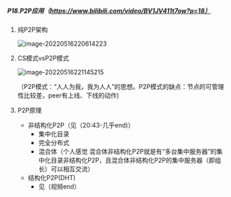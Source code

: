 ##### P18.P2P应用（https://www.bilibili.com/video/BV1JV411t7ow?p=18）

1. 纯P2P架构

   ![image-20220516220614223](http://1.15.139.112:5000/static/typoraFigureBed/image-20220516220614223.png)

2. CS模式vsP2P模式

   ![image-20220516221145215](http://1.15.139.112:5000/static/typoraFigureBed/image-20220516221145215.png)

   （P2P模式：“人人为我，我为人人”的思想。P2P模式的缺点：节点的可管理性比较差，peer有上线、下线的动作)

3. P2P原理

   - 非结构化P2P（见（20:43-几乎end)）
     - 集中化目录
     - 完全分布式
     - 混合体（个人感觉 混合体非结构化P2P就是有“多台集中服务器”的集中化目录非结构化P2P，且混合体非结构化P2P的集中服务器（即组长）可以相互交流）
   - 结构化P2P(DHT)
     - 见（视频end）